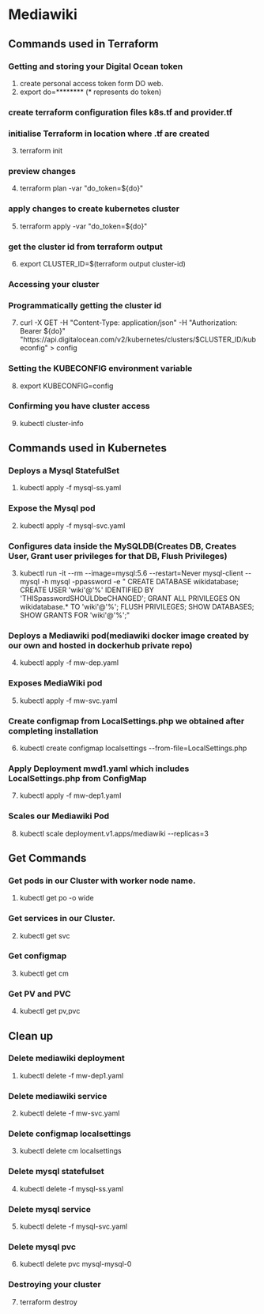# Mediawiki

## Commands used in Terraform

### Getting and storing your Digital Ocean token
1. create personal access token form DO web.
2. export do=******** (* represents do token)

### create terraform configuration files k8s.tf and provider.tf

### initialise Terraform in location where .tf are created

3. terraform init

### preview changes
4. terraform plan -var "do_token=${do}"

### apply changes to create kubernetes cluster
5. terraform apply -var "do_token=${do}"

### get the cluster id from terraform output
6. export CLUSTER_ID=$(terraform output cluster-id)

### Accessing your cluster
### Programmatically getting the cluster id
7. curl -X GET -H "Content-Type: application/json" -H "Authorization: Bearer ${do}" "https://api.digitalocean.com/v2/kubernetes/clusters/$CLUSTER_ID/kubeconfig" > config

### Setting the KUBECONFIG environment variable
8. export KUBECONFIG=config

### Confirming you have cluster access
9. kubectl cluster-info


## Commands used in Kubernetes

### Deploys a Mysql StatefulSet
1. kubectl apply -f mysql-ss.yaml

### Expose the Mysql pod
2. kubectl apply -f mysql-svc.yaml

### Configures data inside the MySQLDB(Creates DB, Creates User, Grant user privileges for that DB, Flush Privileges)
3. kubectl run -it --rm --image=mysql:5.6 --restart=Never mysql-client -- mysql -h mysql -ppassword -e " CREATE DATABASE wikidatabase; CREATE USER 'wiki'@'%' IDENTIFIED BY 'THISpasswordSHOULDbeCHANGED';  GRANT ALL PRIVILEGES ON wikidatabase.* TO 'wiki'@'%'; FLUSH PRIVILEGES; SHOW DATABASES; SHOW GRANTS FOR 'wiki'@'%';"


### Deploys a Mediawiki pod(mediawiki docker image created by our own and hosted in dockerhub private repo)
4. kubectl apply -f mw-dep.yaml

### Exposes MediaWiki pod
5. kubectl apply -f mw-svc.yaml

### Create configmap from LocalSettings.php we obtained after completing installation 
6. kubectl create configmap localsettings --from-file=LocalSettings.php

### Apply Deployment mwd1.yaml which includes LocalSettings.php from ConfigMap
7. kubectl apply -f mw-dep1.yaml

### Scales our Mediawiki Pod
8. kubectl scale deployment.v1.apps/mediawiki --replicas=3


## Get Commands

### Get pods in our Cluster with worker node name.
1. kubectl get po -o wide


### Get services in our Cluster.
2. kubectl get svc


### Get configmap 
3. kubectl get cm


### Get PV and PVC
4. kubectl get pv,pvc


## Clean up

### Delete mediawiki deployment
1. kubectl delete -f mw-dep1.yaml

### Delete mediawiki service
2. kubectl delete -f mw-svc.yaml

### Delete configmap localsettings
3. kubectl delete cm localsettings

### Delete mysql statefulset
4. kubectl delete -f mysql-ss.yaml

### Delete mysql service
5. kubectl delete -f mysql-svc.yaml

### Delete mysql pvc
6. kubectl delete pvc mysql-mysql-0 

### Destroying your cluster
7. terraform destroy
